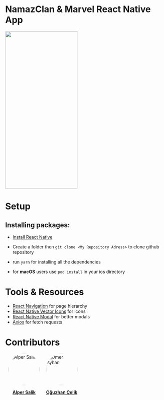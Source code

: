 


# NamazClan & Marvel React Native App

<img src="https://github.com/patika-128-react-native-bootcamp/week_6-namazclan/blob/master/src/Assets/ezgif.com-gif-maker%20(3).gif" width="230px" height="500px" alt=""/>

# Setup

## Installing packages:

- [Install React Native](https://reactnative.dev/docs/environment-setup)

- Create a folder then `git clone <My Repository Adress>` to clone github repository

- run `yarn` for installing all the dependencies

- for **macOS** users use `pod install` in your ios directory


# Tools & Resources

- [React Navigation](https://reactnavigation.org/) for page hierarchy
- [React Native Vector Icons](https://github.com/oblador/react-native-vector-icons) for icons
- [React Native Modal](https://www.npmjs.com/package/react-native-modal) for better modals
- [Axios](https://www.npmjs.com/package/axios) for fetch requests

# Contributors

<div style="display:flex;flex-direction:row" >
<div style="width:100px;margin:0 10px;" >
<a href="https://github.com/salik-a">
<div>
<img src="https://avatars.githubusercontent.com/u/57355872?v=4" width="100px;" style="border-radius:50px" alt="Alper Salik"/><p><center><b>Alper Salik
</b></center></p>
</div>
</a>
</div>
<div style="width:100px;margin:0 10px;" >
<a href="https://github.com/omer-ayhan">
<div>
<img src="https://avatars.githubusercontent.com/u/61584198?s=400&u=f97a990c62798f77019dae5908793b7cbc1400f6&v=4" width="100px;" style="border-radius:50px" alt="Ömer Ayhan"/><p><center><b>Oğuzhan Çelik
</b></center></p>
</div>
</a>
</div>
</div>
